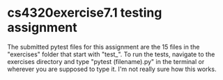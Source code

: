 # cs4320exercise7.1 testing assignment

The submitted pytest files for this assignment are the 15 files in the "exercises" folder that start with "test_". To run the tests, navigate to the exercises directory and type "pytest (filename).py" in the terminal or wherever you are supposed to type it. I'm not really sure how this works.

